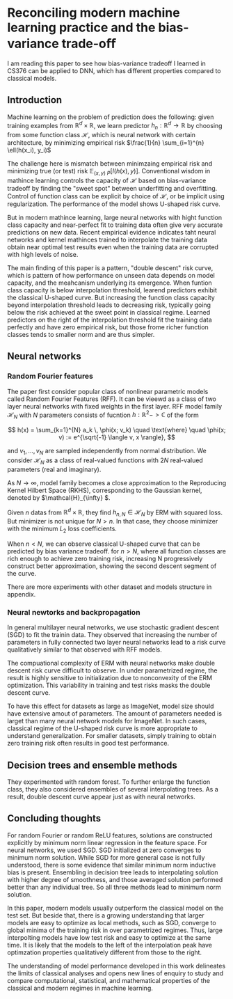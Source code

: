 # Reconciling modern machine learning practice and the bias-variance trade-oﬀ

I am reading this paper to see how bias-variance tradeoff I learned in CS376 can be applied to DNN, which has different properties compared to classical models.

## Introduction 
Machine learning on the problem of prediction does the following:
given training examples from $\mathbb{R}^d \times \mathbb{R}$, we learn predictor $h_n: \mathbb{R}^d \rightarrow \mathbb{R}$ by choosing from some function class $\mathcal{H}$, which is neural network with certain architecture, by minimizing empirical risk $\frac{1}{n} \sum_{i=1}^{n} \ell(h(x_i), y_i)$

The challenge here is mismatch between minimzaing empirical risk and minimizing true (or test) risk $\mathbb{E}_{(x,y)~P}[l(h(x), y)]$. Conventional wisdom in mathince learning controls the capacity of $\mathcal{H}$ based on bias-variance tradeoff by finding the "sweet spot" between underfitting and overfitting. Control of function class can be explicit by choice of $\mathcal{H}$, or be implicit using regularization. The performance of the model shows U-shaped risk curve.

But in modern mathince learning, large neural networks with hight function class capacity and near-perfect fit to training data often give very accurate predictions on new data. Recent empirical evidence indicates taht neural networks and kernel mathinces trained to interpolate the training data obtain near optimal test results even when the training data are corrupted with high levels of noise.

The main finding of this paper is a pattern, "double descent" risk curve, which is pattern of how performance on unseen data depends on model capacity, and the meahcanism underlying its emergence. When funtion class capacity is below interpolation threshold, learend predictors exhibit the classical U-shaped curve. But increasing the function class capacity beyond interpolation threshold leads to decreasing risk, typically going below the risk achieved at the sweet point in classical regime. Learned predictors on the right of the interpolation threshold fit the training data perfectly and have zero empirical risk, but those frome richer function classes tends to smaller norm and are thus simpler. 


## Neural networks
### Random Fourier features 
The paper first consider popular class of nonlinear parametric models called Random Fourier Features (RFF). It can be vieewd as a class of two layer neural networks with fixed weights in the first layer. RFF model family $\mathcal{H}_N$ with $N$ parameters consists of fucntion $h: \mathbb{R}^2 -> \mathbb{C}$ of the form

$$
h(x) = \sum_{k=1}^{N} a_k \, \phi(x; v_k) \quad \text{where} \quad \phi(x; v) := e^{\sqrt{-1} \langle v, x \rangle},
$$

and $v_1, \dots , v_N$ are sampled independently from normal distribution. We consider $\mathcal{H}_N$ as a class of real-valued functions with $2N$ real-valued parameters (real and imaginary). 

As $N \rightarrow \infty$, model family becomes a close approximation to the Reproducing Kernel Hilbert Space (RKHS), corresponding to the Gaussian kernel, denoted by $\mathcal{H}_{\infty} $.

Given $n$ datas from $\mathbb{R}^d \times \mathbb{R}$, they find $h_{n, N} \in \mathcal{H}_N$ by ERM with squared loss. But minimizer is not unique for $N > n$. In that case, they choose minimizer with the minimum $L_2$ loss coefficients. 

When $n < N$, we can observe classical U-shaped curve that can be predicted by bias variance tradeoff. for $n>N$, where all function classes are rich enough to achieve zero training risk, increasing N progressively construct better approximation, showing the second descent segment of the curve. 

There are more experiments with other dataset and models structure in appendix.

### Neural newtorks and backpropagation
In general multilayer neural networks, we use stochastic gradient descent (SGD) to fit the trainin data. They observed that increasing the number of parameters in fully connected two layer neural networks lead to a risk curve qualitatively similar to that observed with RFF models. 

The compuational complexity of ERM with neural networks make double descent risk curve difficult to observe. In under parametrized regime, the result is highly sensitive to initialization due to nonconvexity of the ERM optimization. This variability in training and test risks masks the double descent curve. 

To have this effect for datasets as large as ImageNet, model size should have extensive amout of parameters. The amount of parameters needed is larget than many neural network models for ImageNet. In such cases, classical regime of the U-shaped risk curve is more appropriate to understand generalization. For smaller datasets, simply training to obtain zero training risk often results in good test performance.

## Decision trees and ensemble methods

They experimented with random forest. To further enlarge the function class, they also considered ensembles of several interpolating trees. As a result, double descent curve appear just as with neural networks.

## Concluding thoughts

For random Fourier or random ReLU features, solutions are constructed explicitly by minimum norm linear regression in the feature space. For neural networks, we used SGD. SGD initialized at zero converges to minimum norm solution. While SGD for more general case is not fully understood, there is some evidence that similar minimum norm inductive bias is present. Ensembling in decision tree leads to interpolating solution with higher degree of smoothness, and those averaged solution performed better than any individual tree. So all three methods lead to minimum norm solution. 

In this paper, modern models usually outperform the classical model on the test set. But beside that, there is a growing understanding that larger models are easy to optimize as local methods, such as SGD, converge to global minima of the training risk in over parametrized regimes. Thus, large interpolting models have low test risk and easy to optimize at the same time. It is likely that the models to the left of the interpolation peak have optimzation properties qualitatively different from those to the right.

The understanding of model performance developed in this work delineates the limits of classical analyses and opens new lines of enquiry to study and compare computational, statistical, and mathematical properties of the classical and modern regimes in machine learning.

